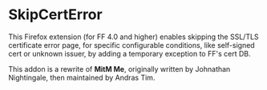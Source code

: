 SkipCertError
=============

This Firefox extension (for FF 4.0 and higher) enables skipping the SSL/TLS
certificate error page, for specific configurable conditions, like self-signed
cert or unknown issuer, by adding a temporary exception to FF's cert DB.

This addon is a rewrite of **MitM Me**, originally written by Johnathan
Nightingale, then maintained by Andras Tim.
